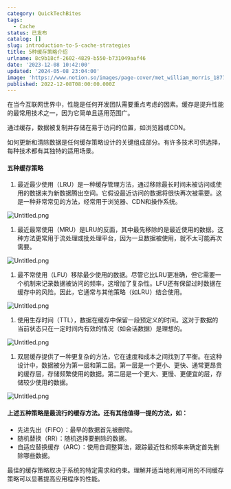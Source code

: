 ```yaml
---
category: QuickTechBites
tags:
  - Cache
status: 已发布
catalog: []
slug: introduction-to-5-cache-strategies
title: 5种缓存策略介绍
urlname: 8c9b18cf-2602-4829-b550-b731049aaf46
date: '2023-12-08 10:42:00'
updated: '2024-05-08 23:04:00'
image: 'https://www.notion.so/images/page-cover/met_william_morris_1877_willow.jpg'
published: 2022-12-08T08:00:00.000Z
---
```


在当今互联网世界中，性能是任何开发团队需要重点考虑的因素。缓存是提升性能的最常用技术之一，因为它简单且适用范围广。


通过缓存，数据被复制并存储在易于访问的位置，如浏览器或CDN。


如何更新和清除数据是任何缓存策略设计的关键组成部分。有许多技术可供选择，每种技术都有其独特的适用场景。


#### 五种缓存策略

1. 最近最少使用（LRU）是一种缓存管理方法，通过移除最长时间未被访问或使用的数据来为新数据腾出空间。它假设最近访问的数据将很快再次被需要。这是一种非常常见的方法，经常用于浏览器、CDN和操作系统。

![Untitled.png](https://prod-files-secure.s3.us-west-2.amazonaws.com/5d24fe63-e567-4804-86f9-9fdc62e13082/74494354-3dc7-4fc2-be3e-7e15913b3f24/Untitled.png?X-Amz-Algorithm=AWS4-HMAC-SHA256&X-Amz-Content-Sha256=UNSIGNED-PAYLOAD&X-Amz-Credential=ASIAZI2LB4665GO2QHF4%2F20250315%2Fus-west-2%2Fs3%2Faws4_request&X-Amz-Date=20250315T213257Z&X-Amz-Expires=3600&X-Amz-Security-Token=IQoJb3JpZ2luX2VjEMb%2F%2F%2F%2F%2F%2F%2F%2F%2F%2FwEaCXVzLXdlc3QtMiJIMEYCIQCYtkmO3jnx6uOFb7bRdlmvhzkgxnBb9hVMEv1wG2LzawIhAPmViyPuwzWGfrICbJ1o7h3CLMJ6Y%2Bx9Et1T3kQ8kCVJKv8DCB8QABoMNjM3NDIzMTgzODA1Igx5LFE5tTGD6ed4saEq3AOVNiisj6%2Fs19ltXPT%2FarBuMeRb7aIdqcks8dGZp5yRnZyxQHh1hiFA1AEmwP3bJsmauv5TosfmSiJZ3IV%2BiMgl58V3BdV4xAwgxRjX5FeVTnYMJ9vX6kj1IO4gxi%2FHc0fMY5fJFUcVZU131slV0ZZnksGzWvAslJlfe1ALRoBcQjzQfgeBXE2Z4rbDa0c62dqENIH%2B7K7d4ATURQAsDWXkMD6LxZBi5gIFvFUGc8dgHcfdtpDrrQOCPCeYFx79Y8FjeMRqnQPXe5k8aq5rllsdRX5aSwjW1Zh5EvmQOhLUfjP7HtgXkH3MXILGCWej5EvcG0IyPmAbzeEQxBJp3Pv2Li7qGgZPgLpNQcHgg7uwXk7y%2B2P6FF3aXuXWo%2BLtYHhx5J55tjY5%2Fl%2FGNpcD7S%2F1M39BqNXi6R45rRpvb5O0siaQnCCqzlSnnNYkGTShb3jvj%2Bd04%2FJUdeQ04DtScHtsGAMhN3xAhxJ4AyTVaX0Zp%2FWh%2BYQmw3NZwC9JMYsJfe5Wynrqnp4LRcSpm3zk0iAbz2XR82fEjUJ1QcvwLaKtfyD0cAdtULSlGLDhS%2F4m9XxuUnzWWw0YSpwENu3KkZcem4btiYmxIDVAc4lv%2FqbDej0CWOiNS%2BA9831IWzDV4Ne%2BBjqkAfdj0IiK9p3r3NcBsiWLd9hDuEbhjQERlyPXuV9ELOjIEXlMr938EXu%2BOqbpxC78yaLpZ0V0dP%2FGaQs2OKAnEauEigJoPg1TZtfpIDuKxpsDQTlQUmqp7vsYjSkoS5AQ91oTC9yMVeyEyJ0U4M4VqkbrzMKnxD%2BZn7KdzOfAI1MazgTtJrwU8%2FyDQZUP7VJBy0KVU8eaXmSUibyRYeGIyedimh0Y&X-Amz-Signature=fd3d6450cd575778ce7fdf604a071f2bb96f437d14e7a18ce1bf9d43bbca8e13&X-Amz-SignedHeaders=host&x-id=GetObject)

1. 最近最常使用（MRU）是LRU的反面，其中最先移除的是最近使用的数据。这种方法更常用于流处理或批处理平台，因为一旦数据被使用，就不太可能再次需要。

![Untitled.png](https://prod-files-secure.s3.us-west-2.amazonaws.com/5d24fe63-e567-4804-86f9-9fdc62e13082/9394e615-e149-4cd8-9a1b-e3c39cda8184/Untitled.png?X-Amz-Algorithm=AWS4-HMAC-SHA256&X-Amz-Content-Sha256=UNSIGNED-PAYLOAD&X-Amz-Credential=ASIAZI2LB4665GO2QHF4%2F20250315%2Fus-west-2%2Fs3%2Faws4_request&X-Amz-Date=20250315T213257Z&X-Amz-Expires=3600&X-Amz-Security-Token=IQoJb3JpZ2luX2VjEMb%2F%2F%2F%2F%2F%2F%2F%2F%2F%2FwEaCXVzLXdlc3QtMiJIMEYCIQCYtkmO3jnx6uOFb7bRdlmvhzkgxnBb9hVMEv1wG2LzawIhAPmViyPuwzWGfrICbJ1o7h3CLMJ6Y%2Bx9Et1T3kQ8kCVJKv8DCB8QABoMNjM3NDIzMTgzODA1Igx5LFE5tTGD6ed4saEq3AOVNiisj6%2Fs19ltXPT%2FarBuMeRb7aIdqcks8dGZp5yRnZyxQHh1hiFA1AEmwP3bJsmauv5TosfmSiJZ3IV%2BiMgl58V3BdV4xAwgxRjX5FeVTnYMJ9vX6kj1IO4gxi%2FHc0fMY5fJFUcVZU131slV0ZZnksGzWvAslJlfe1ALRoBcQjzQfgeBXE2Z4rbDa0c62dqENIH%2B7K7d4ATURQAsDWXkMD6LxZBi5gIFvFUGc8dgHcfdtpDrrQOCPCeYFx79Y8FjeMRqnQPXe5k8aq5rllsdRX5aSwjW1Zh5EvmQOhLUfjP7HtgXkH3MXILGCWej5EvcG0IyPmAbzeEQxBJp3Pv2Li7qGgZPgLpNQcHgg7uwXk7y%2B2P6FF3aXuXWo%2BLtYHhx5J55tjY5%2Fl%2FGNpcD7S%2F1M39BqNXi6R45rRpvb5O0siaQnCCqzlSnnNYkGTShb3jvj%2Bd04%2FJUdeQ04DtScHtsGAMhN3xAhxJ4AyTVaX0Zp%2FWh%2BYQmw3NZwC9JMYsJfe5Wynrqnp4LRcSpm3zk0iAbz2XR82fEjUJ1QcvwLaKtfyD0cAdtULSlGLDhS%2F4m9XxuUnzWWw0YSpwENu3KkZcem4btiYmxIDVAc4lv%2FqbDej0CWOiNS%2BA9831IWzDV4Ne%2BBjqkAfdj0IiK9p3r3NcBsiWLd9hDuEbhjQERlyPXuV9ELOjIEXlMr938EXu%2BOqbpxC78yaLpZ0V0dP%2FGaQs2OKAnEauEigJoPg1TZtfpIDuKxpsDQTlQUmqp7vsYjSkoS5AQ91oTC9yMVeyEyJ0U4M4VqkbrzMKnxD%2BZn7KdzOfAI1MazgTtJrwU8%2FyDQZUP7VJBy0KVU8eaXmSUibyRYeGIyedimh0Y&X-Amz-Signature=82715c9d0faf5ba4bc66f46677ad9d5aef5581f602c4518ef2403cd793bbc868&X-Amz-SignedHeaders=host&x-id=GetObject)

1. 最不常使用（LFU）移除最少使用的数据。尽管它比LRU更准确，但它需要一个机制来记录数据被访问的频率，这增加了复杂性。LFU还有保留过时数据在缓存中的风险。因此，它通常与其他策略（如LRU）结合使用。

![Untitled.png](https://prod-files-secure.s3.us-west-2.amazonaws.com/5d24fe63-e567-4804-86f9-9fdc62e13082/ff489bb8-941e-4617-b208-e17020ed7ada/Untitled.png?X-Amz-Algorithm=AWS4-HMAC-SHA256&X-Amz-Content-Sha256=UNSIGNED-PAYLOAD&X-Amz-Credential=ASIAZI2LB4665GO2QHF4%2F20250315%2Fus-west-2%2Fs3%2Faws4_request&X-Amz-Date=20250315T213257Z&X-Amz-Expires=3600&X-Amz-Security-Token=IQoJb3JpZ2luX2VjEMb%2F%2F%2F%2F%2F%2F%2F%2F%2F%2FwEaCXVzLXdlc3QtMiJIMEYCIQCYtkmO3jnx6uOFb7bRdlmvhzkgxnBb9hVMEv1wG2LzawIhAPmViyPuwzWGfrICbJ1o7h3CLMJ6Y%2Bx9Et1T3kQ8kCVJKv8DCB8QABoMNjM3NDIzMTgzODA1Igx5LFE5tTGD6ed4saEq3AOVNiisj6%2Fs19ltXPT%2FarBuMeRb7aIdqcks8dGZp5yRnZyxQHh1hiFA1AEmwP3bJsmauv5TosfmSiJZ3IV%2BiMgl58V3BdV4xAwgxRjX5FeVTnYMJ9vX6kj1IO4gxi%2FHc0fMY5fJFUcVZU131slV0ZZnksGzWvAslJlfe1ALRoBcQjzQfgeBXE2Z4rbDa0c62dqENIH%2B7K7d4ATURQAsDWXkMD6LxZBi5gIFvFUGc8dgHcfdtpDrrQOCPCeYFx79Y8FjeMRqnQPXe5k8aq5rllsdRX5aSwjW1Zh5EvmQOhLUfjP7HtgXkH3MXILGCWej5EvcG0IyPmAbzeEQxBJp3Pv2Li7qGgZPgLpNQcHgg7uwXk7y%2B2P6FF3aXuXWo%2BLtYHhx5J55tjY5%2Fl%2FGNpcD7S%2F1M39BqNXi6R45rRpvb5O0siaQnCCqzlSnnNYkGTShb3jvj%2Bd04%2FJUdeQ04DtScHtsGAMhN3xAhxJ4AyTVaX0Zp%2FWh%2BYQmw3NZwC9JMYsJfe5Wynrqnp4LRcSpm3zk0iAbz2XR82fEjUJ1QcvwLaKtfyD0cAdtULSlGLDhS%2F4m9XxuUnzWWw0YSpwENu3KkZcem4btiYmxIDVAc4lv%2FqbDej0CWOiNS%2BA9831IWzDV4Ne%2BBjqkAfdj0IiK9p3r3NcBsiWLd9hDuEbhjQERlyPXuV9ELOjIEXlMr938EXu%2BOqbpxC78yaLpZ0V0dP%2FGaQs2OKAnEauEigJoPg1TZtfpIDuKxpsDQTlQUmqp7vsYjSkoS5AQ91oTC9yMVeyEyJ0U4M4VqkbrzMKnxD%2BZn7KdzOfAI1MazgTtJrwU8%2FyDQZUP7VJBy0KVU8eaXmSUibyRYeGIyedimh0Y&X-Amz-Signature=25d92d4664fd30977546b8d8581ef182908fa21de0a595b95d578916c5eb68a1&X-Amz-SignedHeaders=host&x-id=GetObject)

1. 使用生存时间（TTL），数据在缓存中保留一段预定义的时间。这对于数据的当前状态只在一定时间内有效的情况（如会话数据）是理想的。

![Untitled.png](https://prod-files-secure.s3.us-west-2.amazonaws.com/5d24fe63-e567-4804-86f9-9fdc62e13082/480ed8d3-f3c7-4a40-a9c6-4ca2e915c139/Untitled.png?X-Amz-Algorithm=AWS4-HMAC-SHA256&X-Amz-Content-Sha256=UNSIGNED-PAYLOAD&X-Amz-Credential=ASIAZI2LB4665GO2QHF4%2F20250315%2Fus-west-2%2Fs3%2Faws4_request&X-Amz-Date=20250315T213257Z&X-Amz-Expires=3600&X-Amz-Security-Token=IQoJb3JpZ2luX2VjEMb%2F%2F%2F%2F%2F%2F%2F%2F%2F%2FwEaCXVzLXdlc3QtMiJIMEYCIQCYtkmO3jnx6uOFb7bRdlmvhzkgxnBb9hVMEv1wG2LzawIhAPmViyPuwzWGfrICbJ1o7h3CLMJ6Y%2Bx9Et1T3kQ8kCVJKv8DCB8QABoMNjM3NDIzMTgzODA1Igx5LFE5tTGD6ed4saEq3AOVNiisj6%2Fs19ltXPT%2FarBuMeRb7aIdqcks8dGZp5yRnZyxQHh1hiFA1AEmwP3bJsmauv5TosfmSiJZ3IV%2BiMgl58V3BdV4xAwgxRjX5FeVTnYMJ9vX6kj1IO4gxi%2FHc0fMY5fJFUcVZU131slV0ZZnksGzWvAslJlfe1ALRoBcQjzQfgeBXE2Z4rbDa0c62dqENIH%2B7K7d4ATURQAsDWXkMD6LxZBi5gIFvFUGc8dgHcfdtpDrrQOCPCeYFx79Y8FjeMRqnQPXe5k8aq5rllsdRX5aSwjW1Zh5EvmQOhLUfjP7HtgXkH3MXILGCWej5EvcG0IyPmAbzeEQxBJp3Pv2Li7qGgZPgLpNQcHgg7uwXk7y%2B2P6FF3aXuXWo%2BLtYHhx5J55tjY5%2Fl%2FGNpcD7S%2F1M39BqNXi6R45rRpvb5O0siaQnCCqzlSnnNYkGTShb3jvj%2Bd04%2FJUdeQ04DtScHtsGAMhN3xAhxJ4AyTVaX0Zp%2FWh%2BYQmw3NZwC9JMYsJfe5Wynrqnp4LRcSpm3zk0iAbz2XR82fEjUJ1QcvwLaKtfyD0cAdtULSlGLDhS%2F4m9XxuUnzWWw0YSpwENu3KkZcem4btiYmxIDVAc4lv%2FqbDej0CWOiNS%2BA9831IWzDV4Ne%2BBjqkAfdj0IiK9p3r3NcBsiWLd9hDuEbhjQERlyPXuV9ELOjIEXlMr938EXu%2BOqbpxC78yaLpZ0V0dP%2FGaQs2OKAnEauEigJoPg1TZtfpIDuKxpsDQTlQUmqp7vsYjSkoS5AQ91oTC9yMVeyEyJ0U4M4VqkbrzMKnxD%2BZn7KdzOfAI1MazgTtJrwU8%2FyDQZUP7VJBy0KVU8eaXmSUibyRYeGIyedimh0Y&X-Amz-Signature=da999b52f38bd1f9c2fb0ee0bbb41857836655a976855e98466a384dddc44a60&X-Amz-SignedHeaders=host&x-id=GetObject)

1. 双层缓存提供了一种更复杂的方法，它在速度和成本之间找到了平衡。在这种设计中，数据被分为第一层和第二层。第一层是一个更小、更快、通常更昂贵的缓存层，存储频繁使用的数据。第二层是一个更大、更慢、更便宜的层，存储较少使用的数据。

![Untitled.png](https://prod-files-secure.s3.us-west-2.amazonaws.com/5d24fe63-e567-4804-86f9-9fdc62e13082/35e68090-275d-4707-9e9a-ce86f000e9eb/Untitled.png?X-Amz-Algorithm=AWS4-HMAC-SHA256&X-Amz-Content-Sha256=UNSIGNED-PAYLOAD&X-Amz-Credential=ASIAZI2LB4665GO2QHF4%2F20250315%2Fus-west-2%2Fs3%2Faws4_request&X-Amz-Date=20250315T213257Z&X-Amz-Expires=3600&X-Amz-Security-Token=IQoJb3JpZ2luX2VjEMb%2F%2F%2F%2F%2F%2F%2F%2F%2F%2FwEaCXVzLXdlc3QtMiJIMEYCIQCYtkmO3jnx6uOFb7bRdlmvhzkgxnBb9hVMEv1wG2LzawIhAPmViyPuwzWGfrICbJ1o7h3CLMJ6Y%2Bx9Et1T3kQ8kCVJKv8DCB8QABoMNjM3NDIzMTgzODA1Igx5LFE5tTGD6ed4saEq3AOVNiisj6%2Fs19ltXPT%2FarBuMeRb7aIdqcks8dGZp5yRnZyxQHh1hiFA1AEmwP3bJsmauv5TosfmSiJZ3IV%2BiMgl58V3BdV4xAwgxRjX5FeVTnYMJ9vX6kj1IO4gxi%2FHc0fMY5fJFUcVZU131slV0ZZnksGzWvAslJlfe1ALRoBcQjzQfgeBXE2Z4rbDa0c62dqENIH%2B7K7d4ATURQAsDWXkMD6LxZBi5gIFvFUGc8dgHcfdtpDrrQOCPCeYFx79Y8FjeMRqnQPXe5k8aq5rllsdRX5aSwjW1Zh5EvmQOhLUfjP7HtgXkH3MXILGCWej5EvcG0IyPmAbzeEQxBJp3Pv2Li7qGgZPgLpNQcHgg7uwXk7y%2B2P6FF3aXuXWo%2BLtYHhx5J55tjY5%2Fl%2FGNpcD7S%2F1M39BqNXi6R45rRpvb5O0siaQnCCqzlSnnNYkGTShb3jvj%2Bd04%2FJUdeQ04DtScHtsGAMhN3xAhxJ4AyTVaX0Zp%2FWh%2BYQmw3NZwC9JMYsJfe5Wynrqnp4LRcSpm3zk0iAbz2XR82fEjUJ1QcvwLaKtfyD0cAdtULSlGLDhS%2F4m9XxuUnzWWw0YSpwENu3KkZcem4btiYmxIDVAc4lv%2FqbDej0CWOiNS%2BA9831IWzDV4Ne%2BBjqkAfdj0IiK9p3r3NcBsiWLd9hDuEbhjQERlyPXuV9ELOjIEXlMr938EXu%2BOqbpxC78yaLpZ0V0dP%2FGaQs2OKAnEauEigJoPg1TZtfpIDuKxpsDQTlQUmqp7vsYjSkoS5AQ91oTC9yMVeyEyJ0U4M4VqkbrzMKnxD%2BZn7KdzOfAI1MazgTtJrwU8%2FyDQZUP7VJBy0KVU8eaXmSUibyRYeGIyedimh0Y&X-Amz-Signature=b9c096690552be865b4d32e7fabb558a2b340f2a388c234aa5c8453356748ac1&X-Amz-SignedHeaders=host&x-id=GetObject)


#### 上述五种策略是最流行的缓存方法。还有其他值得一提的方法，如：

- 先进先出（FIFO）：最早的数据首先被删除。
- 随机替换（RR）：随机选择要删除的数据。
- 自适应替换缓存（ARC）：使用自调整算法，跟踪最近性和频率来确定首先删除哪些数据。

最佳的缓存策略取决于系统的特定需求和约束。理解并适当地利用可用的不同缓存策略可以显著提高应用程序的性能。


